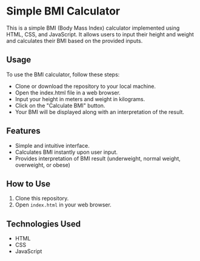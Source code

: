 # Simple BMI Calculator

This is a simple BMI (Body Mass Index) calculator implemented using HTML, CSS, and JavaScript. It allows users to input their height and weight and calculates their BMI based on the provided inputs.

## Usage

To use the BMI calculator, follow these steps:

- Clone or download the repository to your local machine.
- Open the index.html file in a web browser.
- Input your height in meters and weight in kilograms.
- Click on the "Calculate BMI" button.
- Your BMI will be displayed along with an interpretation of the result.


## Features

- Simple and intuitive interface.
- Calculates BMI instantly upon user input.
- Provides interpretation of BMI result (underweight, normal weight, overweight, or obese)

## How to Use

1. Clone this repository.
2. Open `index.html` in your web browser.


## Technologies Used

- HTML
- CSS
- JavaScript






